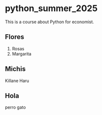 # python_summer_2025
This is a course about Python for economist.


## Flores
1. Rosas
2. Margarita


## Michis
Killane
Haru

## Hola
perro gato


